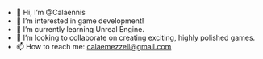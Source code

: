 - 👋 Hi, I’m @Calaennis
- 👀 I’m interested in game development!
- 🌱 I’m currently learning Unreal Engine.
- 💞️ I’m looking to collaborate on creating exciting, highly polished games.
- 📫 How to reach me: calaemezzell@gmail.com

<!---
Calaennis/Calaennis is a ✨ special ✨ repository because its `README.md` (this file) appears on your GitHub profile.
You can click the Preview link to take a look at your changes.
--->
